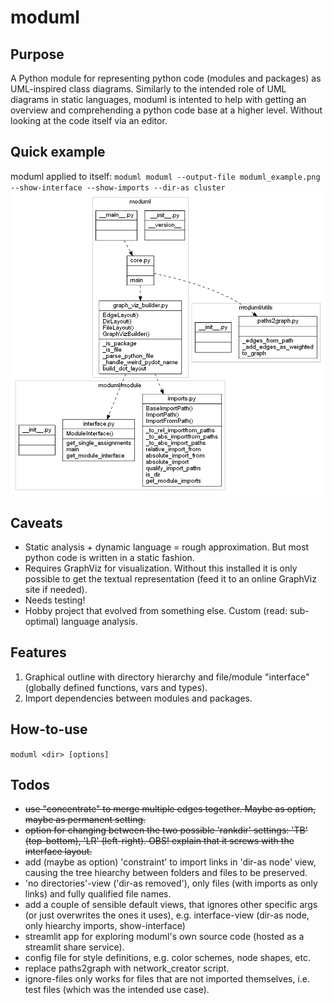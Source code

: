 # moduml


## Purpose
A Python module for representing python code (modules and packages) as UML-inspired class diagrams.
Similarly to the intended role of UML diagrams in static languages, moduml is intented to help with getting an overview and comprehending a python code base at a higher level. Without looking at the code itself via an editor.


## Quick example
moduml applied to itself:
``moduml moduml --output-file moduml_example.png --show-interface --show-imports --dir-as cluster``
![moduml example](moduml_example.png)


## Caveats
- Static analysis + dynamic language = rough approximation. But most python code is written in a static fashion.
- Requires GraphViz for visualization. Without this installed it is only possible to get the textual representation (feed it to an online GraphViz site if needed).
- Needs testing!
- Hobby project that evolved from something else. Custom (read: sub-optimal) language analysis.


## Features
1. Graphical outline with directory hierarchy and file/module "interface" (globally defined functions, vars and types).
2. Import dependencies between modules and packages.


## How-to-use
``moduml <dir> [options]``


## Todos
- ~~use "concentrate" to merge multiple edges together. Maybe as option, maybe as permanent setting.~~
- ~~option for changing between the two possible 'rankdir' settings: 'TB' (top-bottom), 'LR' (left-right). OBS! explain that it screws with the interface layout.~~
- add (maybe as option) 'constraint' to import links in 'dir-as node' view, causing the tree hiearchy between folders and files to be preserved.
- 'no directories'-view ('dir-as removed'), only files (with imports as only links) and fully qualified file names.
- add a couple of sensible default views, that ignores other specific args (or just overwrites the ones it uses), e.g. interface-view (dir-as node, only hiearchy imports, show-interface)
- streamlit app for exploring moduml's own source code (hosted as a streamlit share service).
- config file for style definitions, e.g. color schemes, node shapes, etc.
- replace paths2graph with network_creator script.
- ignore-files only works for files that are not imported themselves, i.e. test files (which was the intended use case).
